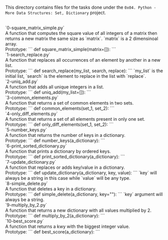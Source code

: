 This directory contains files for the tasks done under the `0x04. Python - More Data Structures: Set, Dictionary` project.<br>


<br>
`0-square_matrix_simple.py`<br>
A function that computes the square value of all integers of a matrix then returns a new matrix the same size as `matrix`. `matrix` is a 2 dimensinoal array.<br>Prototype:
```
def square_matrix_simple(matrix=[]):
```

<br>
`1-search_replace.py`<br>
A function that replaces all occurrences of an element by another in a new list.<br>Prototype:
```
def search_replace(my_list, search, replace):
```
`my_list` is the initial list, `search` is the element to replace in the list with `replace`.


<br>
`2-uniq_add.py`<br>
A function that adds all unique integers in a list.<br>Prototype:
```
def uniq_add(my_list=[]):
```

<br>
`3-common_elements.py`<br>
A function that returns a set of common elements in two sets.<br>Prototype:
```
def common_elements(set_1, set_2):
```

<br>
`4-only_diff_elements.py`<br>
A function that returns a set of all elements present in only one set.<br>Prototype:
```
def only_diff_elements(set_1, set_2):
```

<br>
`5-number_keys.py`<br>
A function that returns the number of keys in a dictionary.<br>Prototype:
```
def number_keys(a_dictionary):
```

<br>
`6-print_sorted_dictionary.py`<br>
A function that prints a dictionary by ordered keys.<br>Prototype:
```
def print_sorted_dictionary(a_dictionary):
```

<br>
`7-update_dictionary.py`<br>
A function that replaces or adds key/value in a dictionary.<br>Prototype:
```
def update_dictionary(a_dictionary, key, value):
```
`key` will always be a string in this case while `value` will be any type.


<br>
`8-simple_delete.py`<br>
A function that deletes a key in a dictionary.<br>
Prototype:
```
def simple_delete(a_dictionary, key=""):
```
`key` argument will always be a string.


<br>
`9-multiply_by_2.py`<br>
A function that returns a new dictionary with all values multiplied by 2.<br>
Prototype:
```
def multiply_by_2(a_dictionary):
```

<br>
`10-best_score.py`<br>
A function that returns a kwy with the biggest integer value.<br>
Prototype:
```
def best_score(a_dictionary):
```
